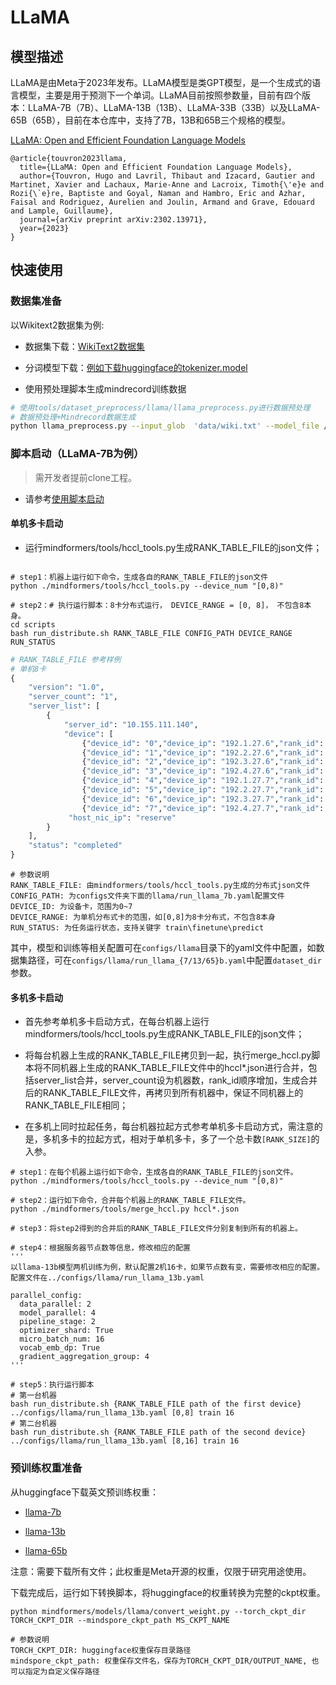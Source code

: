 # LLaMA

## 模型描述

LLaMA是由Meta于2023年发布。LLaMA模型是类GPT模型，是一个生成式的语言模型，主要是用于预测下一个单词。LLaMA目前按照参数量，目前有四个版本：LLaMA-7B（7B）、LLaMA-13B（13B）、LLaMA-33B（33B）以及LLaMA-65B（65B），目前在本仓库中，支持了7B，13B和65B三个规格的模型。

[LLaMA: Open and Efficient Foundation Language Models](https://arxiv.org/abs/2302.13971)

``` text
@article{touvron2023llama,
  title={LLaMA: Open and Efficient Foundation Language Models},
  author={Touvron, Hugo and Lavril, Thibaut and Izacard, Gautier and Martinet, Xavier and Lachaux, Marie-Anne and Lacroix, Timoth{\'e}e and Rozi{\`e}re, Baptiste and Goyal, Naman and Hambro, Eric and Azhar, Faisal and Rodriguez, Aurelien and Joulin, Armand and Grave, Edouard and Lample, Guillaume},
  journal={arXiv preprint arXiv:2302.13971},
  year={2023}
}
```

## 快速使用

### 数据集准备

以Wikitext2数据集为例:

- 数据集下载：[WikiText2数据集](https://s3.amazonaws.com/research.metamind.io/wikitext/wikitext-2-v1.zip)

- 分词模型下载：[例如下载huggingface的tokenizer.model](https://huggingface.co/huggyllama/llama-13b/blob/main/tokenizer.model)

- 使用预处理脚本生成mindrecord训练数据

```bash
# 使用tools/dataset_preprocess/llama/llama_preprocess.py进行数据预处理
# 数据预处理+Mindrecord数据生成
python llama_preprocess.py --input_glob  'data/wiki.txt' --model_file /{path}/tokenizer.model --seq_length 2048 --output_file /{path}/wiki2048.mindrecord
```

### 脚本启动（LLaMA-7B为例）

> 需开发者提前clone工程。

- 请参考[使用脚本启动](https://gitee.com/mindspore/transformer/blob/master/README.md#%E6%96%B9%E5%BC%8F%E4%B8%80clone-%E5%B7%A5%E7%A8%8B%E4%BB%A3%E7%A0%81)

#### 单机多卡启动

- 运行mindformers/tools/hccl_tools.py生成RANK_TABLE_FILE的json文件；

```shell

# step1：机器上运行如下命令，生成各自的RANK_TABLE_FILE的json文件
python ./mindformers/tools/hccl_tools.py --device_num "[0,8)"

# step2：# 执行运行脚本：8卡分布式运行， DEVICE_RANGE = [0, 8]， 不包含8本身。
cd scripts
bash run_distribute.sh RANK_TABLE_FILE CONFIG_PATH DEVICE_RANGE RUN_STATUS

```

```python
# RANK_TABLE_FILE 参考样例
# 单机8卡
{
    "version": "1.0",
    "server_count": "1",
    "server_list": [
        {
            "server_id": "10.155.111.140",
            "device": [
                {"device_id": "0","device_ip": "192.1.27.6","rank_id": "0"},
                {"device_id": "1","device_ip": "192.2.27.6","rank_id": "1"},
                {"device_id": "2","device_ip": "192.3.27.6","rank_id": "2"},
                {"device_id": "3","device_ip": "192.4.27.6","rank_id": "3"},
                {"device_id": "4","device_ip": "192.1.27.7","rank_id": "4"},
                {"device_id": "5","device_ip": "192.2.27.7","rank_id": "5"},
                {"device_id": "6","device_ip": "192.3.27.7","rank_id": "6"},
                {"device_id": "7","device_ip": "192.4.27.7","rank_id": "7"}],
             "host_nic_ip": "reserve"
        }
    ],
    "status": "completed"
}
```

```text
# 参数说明
RANK_TABLE_FILE: 由mindformers/tools/hccl_tools.py生成的分布式json文件
CONFIG_PATH: 为configs文件夹下面的llama/run_llama_7b.yaml配置文件
DEVICE_ID: 为设备卡，范围为0~7
DEVICE_RANGE: 为单机分布式卡的范围，如[0,8]为8卡分布式，不包含8本身
RUN_STATUS: 为任务运行状态，支持关键字 train\finetune\predict
```

其中，模型和训练等相关配置可在`configs/llama`目录下的yaml文件中配置，如数据集路径，可在`configs/llama/run_llama_{7/13/65}b.yaml`中配置`dataset_dir`参数。

#### 多机多卡启动

- 首先参考单机多卡启动方式，在每台机器上运行mindformers/tools/hccl_tools.py生成RANK_TABLE_FILE的json文件；

- 将每台机器上生成的RANK_TABLE_FILE拷贝到一起，执行merge_hccl.py脚本将不同机器上生成的RANK_TABLE_FILE文件中的hccl*.json进行合并，包括server_list合并，server_count设为机器数，rank_id顺序增加，生成合并后的RANK_TABLE_FILE文件，再拷贝到所有机器中，保证不同机器上的RANK_TABLE_FILE相同；

- 在多机上同时拉起任务，每台机器拉起方式参考单机多卡启动方式，需注意的是，多机多卡的拉起方式，相对于单机多卡，多了一个总卡数`[RANK_SIZE]`的入参。

```shell
# step1：在每个机器上运行如下命令，生成各自的RANK_TABLE_FILE的json文件。
python ./mindformers/tools/hccl_tools.py --device_num "[0,8)"

# step2：运行如下命令，合并每个机器上的RANK_TABLE_FILE文件。
python ./mindformers/tools/merge_hccl.py hccl*.json

# step3：将step2得到的合并后的RANK_TABLE_FILE文件分别复制到所有的机器上。

# step4：根据服务器节点数等信息，修改相应的配置
'''
以llama-13b模型两机训练为例，默认配置2机16卡，如果节点数有变，需要修改相应的配置。配置文件在../configs/llama/run_llama_13b.yaml

parallel_config:
  data_parallel: 2
  model_parallel: 4
  pipeline_stage: 2
  optimizer_shard: True
  micro_batch_num: 16
  vocab_emb_dp: True
  gradient_aggregation_group: 4
'''

# step5：执行运行脚本
# 第一台机器
bash run_distribute.sh {RANK_TABLE_FILE path of the first device} ../configs/llama/run_llama_13b.yaml [0,8] train 16
# 第二台机器
bash run_distribute.sh {RANK_TABLE_FILE path of the second device} ../configs/llama/run_llama_13b.yaml [8,16] train 16
```

### 预训练权重准备

从huggingface下载英文预训练权重：

- [llama-7b](https://huggingface.co/decapoda-research/llama-7b-hf/tree/main)

- [llama-13b](https://huggingface.co/decapoda-research/llama-13b-hf/tree/main)

- [llama-65b](https://huggingface.co/decapoda-research/llama-65b-hf/tree/main)

注意：需要下载所有文件；此权重是Meta开源的权重，仅限于研究用途使用。

下载完成后，运行如下转换脚本，将huggingface的权重转换为完整的ckpt权重。

```shell
python mindformers/models/llama/convert_weight.py --torch_ckpt_dir TORCH_CKPT_DIR --mindspore_ckpt_path MS_CKPT_NAME
```

```text
# 参数说明
TORCH_CKPT_DIR: huggingface权重保存目录路径
mindspore_ckpt_path: 权重保存文件名，保存为TORCH_CKPT_DIR/OUTPUT_NAME, 也可以指定为自定义保存路径
```
